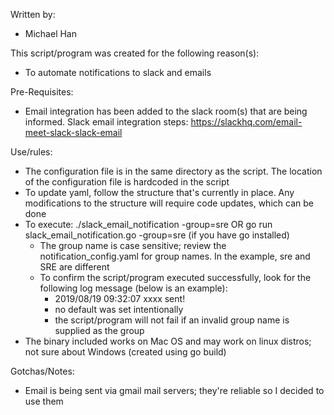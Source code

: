 Written by: 
- Michael Han

This script/program was created for the following reason(s): 
- To automate notifications to slack and emails 

Pre-Requisites: 
- Email integration has been added to the slack room(s) that are being informed. Slack email integration steps: https://slackhq.com/email-meet-slack-slack-email

Use/rules: 
- The configuration file is in the same directory as the script. The location of the configuration file is hardcoded in the script
- To update yaml, follow the structure that's currently in place. Any modifications to the structure will require code updates, which can be done
- To execute: ./slack_email_notification -group=sre OR go run slack_email_notification.go -group=sre (if you have go installed)
  - The group name is case sensitive; review the notification_config.yaml for group names. In the example, sre and SRE are different
  - To confirm the script/program executed successfully, look for the following log message (below is an example):
    - 2019/08/19 09:32:07 xxxx sent!
    - no default was set intentionally
    - the script/program will not fail if an invalid group name is supplied as the group
- The binary included works on Mac OS and may work on linux distros; not sure about Windows (created using go build)

Gotchas/Notes: 
- Email is being sent via gmail mail servers; they're reliable so I decided to use them
